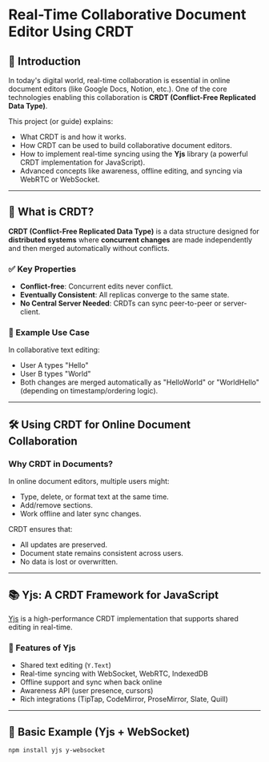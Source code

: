 # Real-Time Collaborative Document Editor Using CRDT

## 📌 Introduction

In today's digital world, real-time collaboration is essential in online document editors (like Google Docs, Notion, etc.). One of the core technologies enabling this collaboration is **CRDT (Conflict-Free Replicated Data Type)**.

This project (or guide) explains:
- What CRDT is and how it works.
- How CRDT can be used to build collaborative document editors.
- How to implement real-time syncing using the **Yjs** library (a powerful CRDT implementation for JavaScript).
- Advanced concepts like awareness, offline editing, and syncing via WebRTC or WebSocket.

---

## 🧠 What is CRDT?

**CRDT (Conflict-Free Replicated Data Type)** is a data structure designed for **distributed systems** where **concurrent changes** are made independently and then merged automatically without conflicts.

### ✅ Key Properties
- **Conflict-free**: Concurrent edits never conflict.
- **Eventually Consistent**: All replicas converge to the same state.
- **No Central Server Needed**: CRDTs can sync peer-to-peer or server-client.

### 📘 Example Use Case
In collaborative text editing:
- User A types "Hello"
- User B types "World"
- Both changes are merged automatically as "HelloWorld" or "WorldHello" (depending on timestamp/ordering logic).

---

## 🛠️ Using CRDT for Online Document Collaboration

### Why CRDT in Documents?
In online document editors, multiple users might:
- Type, delete, or format text at the same time.
- Add/remove sections.
- Work offline and later sync changes.

CRDT ensures that:
- All updates are preserved.
- Document state remains consistent across users.
- No data is lost or overwritten.

---

## 📚 Yjs: A CRDT Framework for JavaScript

[Yjs](https://yjs.dev/) is a high-performance CRDT implementation that supports shared editing in real-time.

### 🔧 Features of Yjs
- Shared text editing (`Y.Text`)
- Real-time syncing with WebSocket, WebRTC, IndexedDB
- Offline support and sync when back online
- Awareness API (user presence, cursors)
- Rich integrations (TipTap, CodeMirror, ProseMirror, Slate, Quill)

---

## 🧪 Basic Example (Yjs + WebSocket)

```bash
npm install yjs y-websocket
